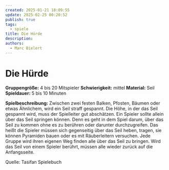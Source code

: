```yaml
---
created: 2025-01-21 18:09:55
update: 2025-02-25 00:20:52
publish: true
tags:
  - spiele
title: Die Hürde
description: 
authors:
  - Marc Bielert
---
```


# Die Hürde

**Gruppengröße:** 4 bis 20 Mitspieler 
**Schwierigkeit:** mittel
**Material:** Seil 
**Spieldauer:** 5 bis 10 Minuten

**Spielbeschreibung:**
Zwischen zwei festen Balken, Pfosten, Bäumen oder etwas Ähnlichem, wird ein Seil straff gespannt. Die Höhe, in der das Seil gespannt wird, muss der Spielleiter gut abschätzen. Ein Spieler sollte allein über das Seil springen können. Denn es geht in dem Spiel darum, über das Seil zu kommen ohne es zu berühren oder darunter durchzugreifen. Das heißt die Spieler müssen sich gegenseitig über das Seil heben, tragen, sie können Pyramiden bauen oder es mit Räuberleitern versuchen. Jede Gruppe wird ihren eigenen Weg finden alle über das Seil zu bringen. Wird das Seil von einem Spieler berührt, müssen alle wieder zurück auf die Anfangsseite.

Quelle:
Tasifan Spielebuch

